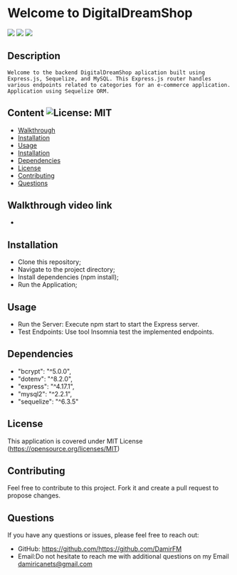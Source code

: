 
# Welcome to DigitalDreamShop
<img src="https://img.shields.io/badge/JavaScript-F7DF1E?style=for-the-badge&logo=javascript&logoColor=black" /> <img src="https://img.shields.io/badge/MySQL-005C84?style=for-the-badge&logo=mysql&logoColor=white" /> <img src="https://img.shields.io/badge/sequelize-323330?style=for-the-badge&logo=sequelize&logoColor=blue" />

## Description  
    Welcome to the backend DigitalDreamShop aplication built using Express.js, Sequelize, and MySQL. This Express.js router handles various endpoints related to categories for an e-commerce application. Application using Sequelize ORM.

## Content ![License: MIT](https://img.shields.io/badge/License-MIT-yellow.svg) 

- [Walkthrough](#Walkthrough)
- [Installation](#Installation)
- [Usage](#Usage)
- [Installation](#Installation)
- [Dependencies](#Dependencies)
- [License](#License)
- [Contributing](#Contributing)
- [Questions](#Questions)

## Walkthrough video link

-

## Installation

- Clone this repository; 
- Navigate to the project directory;
- Install dependencies (npm install);
- Run the Application;

## Usage

- Run the Server: Execute npm start to start the Express server. 
- Test Endpoints: Use tool Insomnia test the implemented endpoints.

## Dependencies

- "bcrypt": "^5.0.0",
- "dotenv": "^8.2.0",
- "express": "^4.17.1",
- "mysql2": "^2.2.1",
- "sequelize": "^6.3.5"

## License   

This application is covered under MIT License
(https://opensource.org/licenses/MIT)

## Contributing
Feel free to contribute to this project. Fork it and create a pull request to propose changes.
    
## Questions
If you have any questions or issues, please feel free to reach out:
- GitHub: https://github.com/https://github.com/DamirFM
- Email:Do not hesitate to reach me with additional questions on my Email damiricanets@gmail.com
    